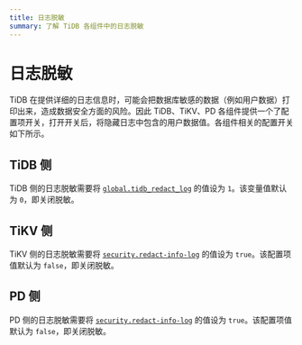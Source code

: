 ```yaml
---
title: 日志脱敏
summary: 了解 TiDB 各组件中的日志脱敏
---
```


# 日志脱敏

TiDB 在提供详细的日志信息时，可能会把数据库敏感的数据（例如用户数据）打印出来，造成数据安全方面的风险。因此 TiDB、TiKV、PD 各组件提供一个了配置项开关，打开开关后，将隐藏日志中包含的用户数据值。各组件相关的配置开关如下所示。

## TiDB 侧

TiDB 侧的日志脱敏需要将 [`global.tidb_redact_log`](/system-variables.md#tidb_redact_log) 的值设为 `1`。该变量值默认为 `0`，即关闭脱敏。

## TiKV 侧

TiKV 侧的日志脱敏需要将 [`security.redact-info-log`](/tikv-configuration-file.md#redact-info-log-从-v408-版本开始引入) 的值设为 `true`。该配置项值默认为 `false`，即关闭脱敏。

## PD 侧

PD 侧的日志脱敏需要将 [`security.redact-info-log`](/pd-configuration-file.md#redact-info-log-从-v500-rc-版本开始引入) 的值设为 `true`。该配置项值默认为 `false`，即关闭脱敏。
